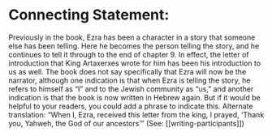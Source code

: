# Connecting Statement:

Previously in the book, Ezra has been a character in a story that someone else has been telling. Here he becomes the person telling the story, and he continues to tell it through to the end of chapter 9. In effect, the letter of introduction that King Artaxerxes wrote for him has been his introduction to us as well. The book does not say specifically that Ezra will now be the narrator, although one indication is that when Ezra is telling the story, he refers to himself as “I” and to the Jewish community as “us,” and another indication is that the book is now written in Hebrew again. But if it would be helpful to your readers, you could add a phrase to indicate this. Alternate translation: “When I, Ezra, received this letter from the king, I prayed, ‘Thank you, Yahweh, the God of our ancestors’” (See: [[writing-participants]])